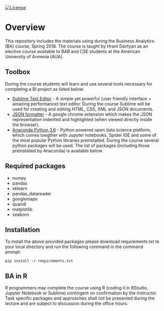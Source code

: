 [![License](https://img.shields.io/badge/License-Apache%202.0-blue.svg)](https://opensource.org/licenses/Apache-2.0)
# Overview
This repository includes the materials using during the Business Analytics (BA) course, Spring 2018.
The course is taught by Hrant Davtyan as an elective course available to BAB and CSE students at the American University of Armenia (AUA). 

## Toolbox
During the course students will learn and use several tools necessary for completing a BI project as listed below:

- [Sublime Text Editor](https://www.sublimetext.com/3) - A simple yet powerful (user friendly interface + amazing performance) text editor. During the course Sublime will be used for creating and editing HTML, CSS, XML and JSON documents.
- [JSON formatter](https://chrome.google.com/webstore/detail/json-formatter/bcjindcccaagfpapjjmafapmmgkkhgoa?hl=en) - A google chrome extension which makes the JSON representation indented and highlighted (when viewed directly inside the browser).
- [Anaconda Python 3.6](https://www.continuum.io/downloads) - Python powered open data science platform, which comes toegther with Jupyter notebooks, Spider IDE and some of the most popular Python libraries preinstalled. During the course several python packages will be used. The list of packages (including those preinstalled by Anaconda) is available below.

## Required packages
- numpy
- pandas
- sklearn
- pandas_datareader
- googlemaps
- quandl
- matplotlib
- seaborn

## Installation 
To install the above provided packages please download requirements.txt to your local directory and run the following command in the command prompt:

```
pip install -r requirements.txt
```

## BA in R
R programmers may complete the course using R (coding it in RStudio, Jupyter Notebook or Sublime) contingent on confirmation by the instructor. Task specific packages and approaches shall not be presented during the lecture and are subject to discussion during the office hours.

